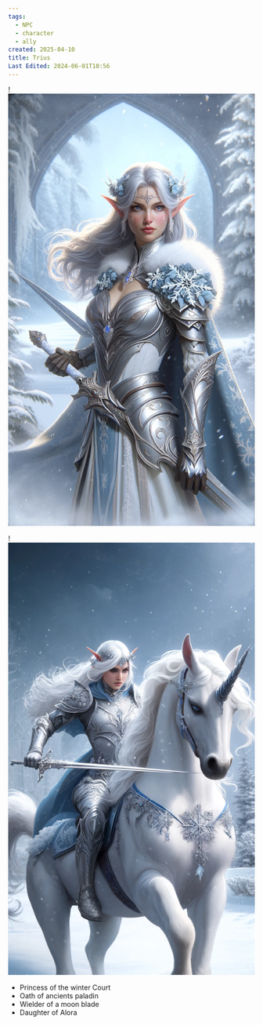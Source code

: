 ```yaml
---
tags:
  - NPC
  - character
  - ally
created: 2025-04-10
title: Trius
Last Edited: 2024-06-01T10:56
---
```


!![trius-portrait.png](/images/trius-portrait.png)

!![trius-horseback.png](/images/trius-horseback.png)

- Princess of the winter Court
- Oath of ancients paladin
- Wielder of a moon blade
- Daughter of Alora